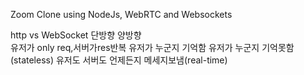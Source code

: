 Zoom Clone using NodeJs, WebRTC and Websockets

http              vs         WebSocket
단방향                          양방향         
유저가 only req,서버가res반복    유저가 누군지 기억함
유저가 누군지 기억못함(stateless) 유저도 서버도 언제든지 메세지보냄(real-time)